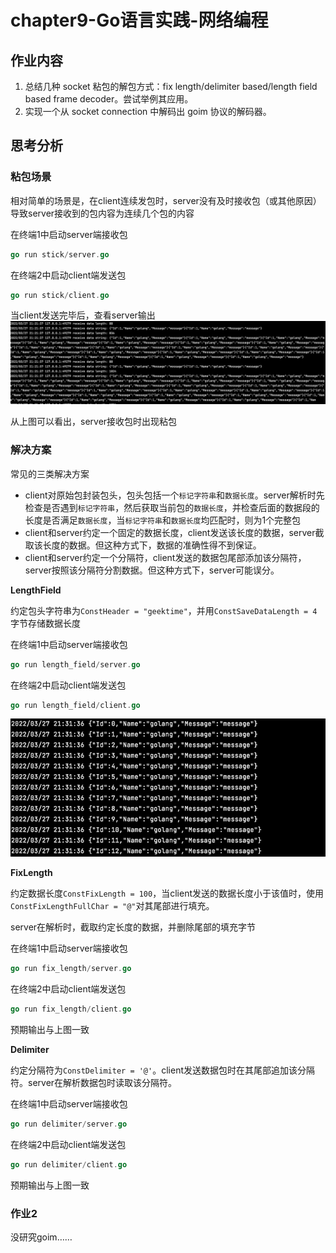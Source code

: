 # chapter9-Go语言实践-网络编程

## 作业内容
1. 总结几种 socket 粘包的解包方式：fix length/delimiter based/length field based frame decoder。尝试举例其应用。
2. 实现一个从 socket connection 中解码出 goim 协议的解码器。
## 思考分析

### 粘包场景

相对简单的场景是，在client连续发包时，server没有及时接收包（或其他原因）导致server接收到的包内容为连续几个包的内容

在终端1中启动server端接收包
```go
go run stick/server.go
```

在终端2中启动client端发送包
```go
go run stick/client.go
```

当client发送完毕后，查看server输出
![img.png](asset/img.png)

从上图可以看出，server接收包时出现粘包

### 解决方案

常见的三类解决方案

- client对原始包封装包头，包头包括一个`标记字符串`和`数据长度`。server解析时先检查是否遇到`标记字符串`，然后获取当前包的`数据长度`，并检查后面的数据段的长度是否满足`数据长度`，当`标记字符串`和`数据长度`均匹配时，则为1个完整包
- client和server约定一个固定的数据长度，client发送该长度的数据，server截取该长度的数据。但这种方式下，数据的准确性得不到保证。
- client和server约定一个分隔符，client发送的数据包尾部添加该分隔符，server按照该分隔符分割数据。但这种方式下，server可能误分。

**LengthField**

约定包头字符串为`ConstHeader = "geektime"`，并用`ConstSaveDataLength = 4`字节存储数据长度

在终端1中启动server端接收包
```go
go run length_field/server.go
```

在终端2中启动client端发送包
```go
go run length_field/client.go
```

![img_1.png](asset/img_1.png)

**FixLength**

约定数据长度`ConstFixLength = 100`，当client发送的数据长度小于该值时，使用`ConstFixLengthFullChar = "@"`对其尾部进行填充。

server在解析时，截取约定长度的数据，并删除尾部的填充字节

在终端1中启动server端接收包
```go
go run fix_length/server.go
```

在终端2中启动client端发送包
```go
go run fix_length/client.go
```

预期输出与上图一致

**Delimiter**

约定分隔符为`ConstDelimiter = '@'`。client发送数据包时在其尾部追加该分隔符。server在解析数据包时读取该分隔符。

在终端1中启动server端接收包
```go
go run delimiter/server.go
```

在终端2中启动client端发送包
```go
go run delimiter/client.go
```

预期输出与上图一致


### 作业2
没研究goim……